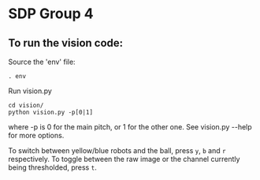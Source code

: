 SDP Group  4
=========

To run the vision code:
------------------------
 
Source the 'env' file:

    . env


Run vision.py

    cd vision/
    python vision.py -p[0|1]

where -p is 0 for the main pitch, or 1 for the other one. See vision.py --help for more options.
    
To switch between yellow/blue robots and the ball, press `y`, `b` and `r` respectively.
To toggle between the raw image or the channel currently being thresholded, press `t`.
